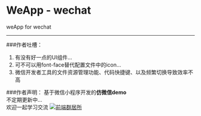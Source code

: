 # WeApp - wechat
weApp for wechat
<hr/>


###作者吐槽：
1. 有没有好一点的UI组件...
1. 可不可以用font-face替代配置文件中的icon...
1. 微信开发者工具的文件资源管理功能、代码快捷键、以及频繁切换导致效率不高


###作者声明：
基于微信小程序开发的**仿微信demo**
<br/>
不定期更新中...
<br/>
欢迎一起学习交流
<a target="_blank" href="http://shang.qq.com/wpa/qunwpa?idkey=9bcf9f7be59b471456c1feec466dab4d54da7ab35c834b8e821ec17177fb33b3"><img border="0" src="http://pub.idqqimg.com/wpa/images/group.png" alt="前端群居所" title="前端群居所"></a>
